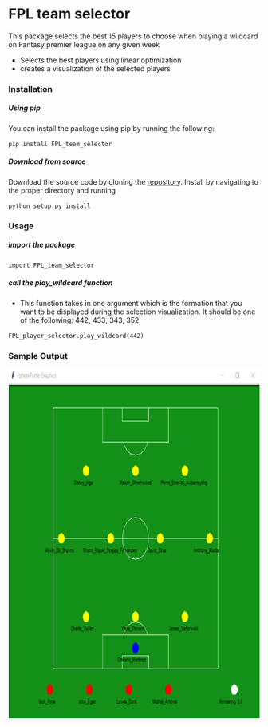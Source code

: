 # FPL team selector

This package selects the best 15 players to choose when playing a wildcard on Fantasy premier league on any given week

  - Selects the best players using linear optimization
  - creates a visualization of the selected players


### Installation

##### Using pip

You can install the package using pip by running the following:

```
pip install FPL_team_selector
```
##### Download from source

Download the source code by cloning the [repository](https://github.com/abdul-gendy/FPL_team_selector). Install by navigating to the proper directory and running
```
python setup.py install
```
### Usage
##### import the package
```
import FPL_team_selector
```
##### call the play_wildcard function
  - This function takes in one argument which is the formation that you want to be displayed during the selection visualization. It should be one of the following: 442, 433, 343, 352
```
FPL_player_selector.play_wildcard(442)
```

### Sample Output

<img src="test/sample_outputs/Team1.PNG" alt="alt text" width="700" height="700">
